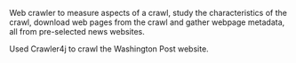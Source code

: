 Web crawler to measure aspects of a crawl, study the characteristics of the crawl, download web pages from the crawl and gather webpage metadata, all
from pre-selected news websites.

Used Crawler4j to crawl the Washington Post website.
